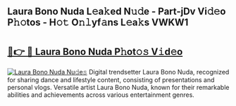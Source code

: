 ## Laura Bono Nuda L𝚎a𝚔ed N𝚞𝚍e - Part-jDv Vi𝚍𝚎o P𝚑𝚘tos - H𝚘𝚝 O𝚗𝚕yf𝚊ns L𝚎a𝚔s VWKW1

# <h2><a href="http://kf95jl.oniu.top/?m=Laura+Bono+Nuda">🔗👉 🔴 Laura Bono Nuda P𝚑ot𝚘𝚜 V𝚒d𝚎o</a></h2>

[![Laura Bono Nuda Nu𝚍e𝚜](https://i.imgur.com/0qMVB7G.gif)](http://kf95jl.oniu.top/?m=Laura+Bono+Nuda)
Digital trendsetter Laura Bono Nuda, recognized for sharing dance and lifestyle content, consisting of presentations and personal vlogs. Versatile artist Laura Bono Nuda, known for their remarkable abilities and achievements across various entertainment genres.  
